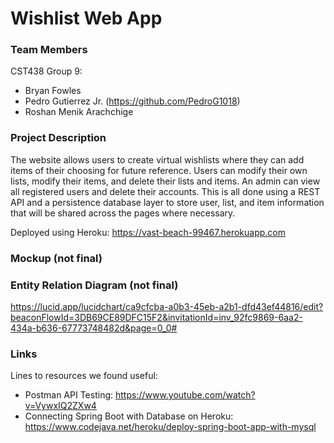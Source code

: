 # Wishlist Web App

### Team Members

CST438 Group 9:
- Bryan Fowles
- Pedro Gutierrez Jr. (https://github.com/PedroG1018)
- Roshan Menik Arachchige

### Project Description

The website allows users to create virtual wishlists where they can add items of their choosing for future reference. Users can modify their own lists, modify their items, and delete their lists and items. An admin can view all registered users and delete their accounts. This is all done using a REST API and a persistence database layer to store user, list, and item information that will be shared across the pages where necessary.

Deployed using Heroku: https://vast-beach-99467.herokuapp.com

### Mockup (not final)

### Entity Relation Diagram (not final)
https://lucid.app/lucidchart/ca9cfcba-a0b3-45eb-a2b1-dfd43ef44816/edit?beaconFlowId=3DB69CE89DFC15F2&invitationId=inv_92fc9869-6aa2-434a-b636-67773748482d&page=0_0#

### Links

Lines to resources we found useful:
  - Postman API Testing: https://www.youtube.com/watch?v=VywxIQ2ZXw4
  - Connecting Spring Boot with Database on Heroku: https://www.codejava.net/heroku/deploy-spring-boot-app-with-mysql
